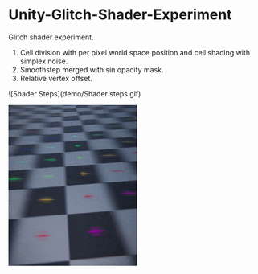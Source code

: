 # Unity-Glitch-Shader-Experiment
Glitch shader experiment.
  1. Cell division with per pixel world space position and cell shading with simplex noise.
  2. Smoothstep merged with sin opacity mask.
  3. Relative vertex offset.


  ![Shader Steps](demo/Shader steps.gif)

  ![Final Result](demo/Glitch.gif)
